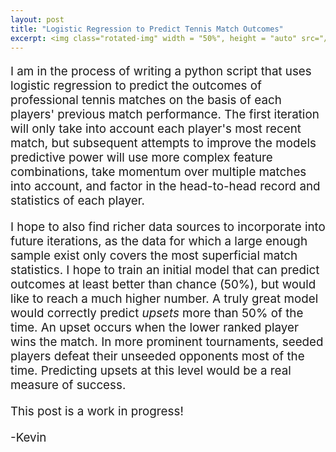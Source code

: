 ```yaml
---
layout: post
title: "Logistic Regression to Predict Tennis Match Outcomes"
excerpt: <img class="rotated-img" width = "50%", height = "auto" src="/images/tennis_analytics.jpeg" alt="obtained from https://www.pinnacle.com/">
---
```

<div>
<p style="text-align: left;font-size: calc(14px + 0.5vw);">
I am in the process of writing a python script that uses logistic regression to predict the outcomes of professional tennis matches on the basis of each players' previous match performance. The first iteration will only take into account each player's most recent match, but subsequent attempts to improve the models predictive power will use more complex feature combinations, take momentum over multiple matches into account, and factor in the head-to-head record and statistics of each player.
</p>

<p style="text-align: left;font-size: calc(14px + 0.5vw);">
I hope to also find richer data sources to incorporate into future iterations, as the data for which a large enough sample exist only covers the most superficial match statistics. I hope to train an initial model that can predict outcomes at least better than chance (50%), but would like to reach a much higher number. A truly great model would correctly predict <i>upsets</i> more than 50% of the time. An upset occurs when the lower ranked player wins the match. In more prominent tournaments, seeded players defeat their unseeded opponents most of the time. Predicting upsets at this level would be a real measure of success.
</p>

<p style="text-align: left;font-size: calc(14px + 0.5vw);">
This post is a work in progress!
</p>

<p style="text-align: left;font-size: calc(14px + 0.5vw);">
-Kevin
</p>
</div>
